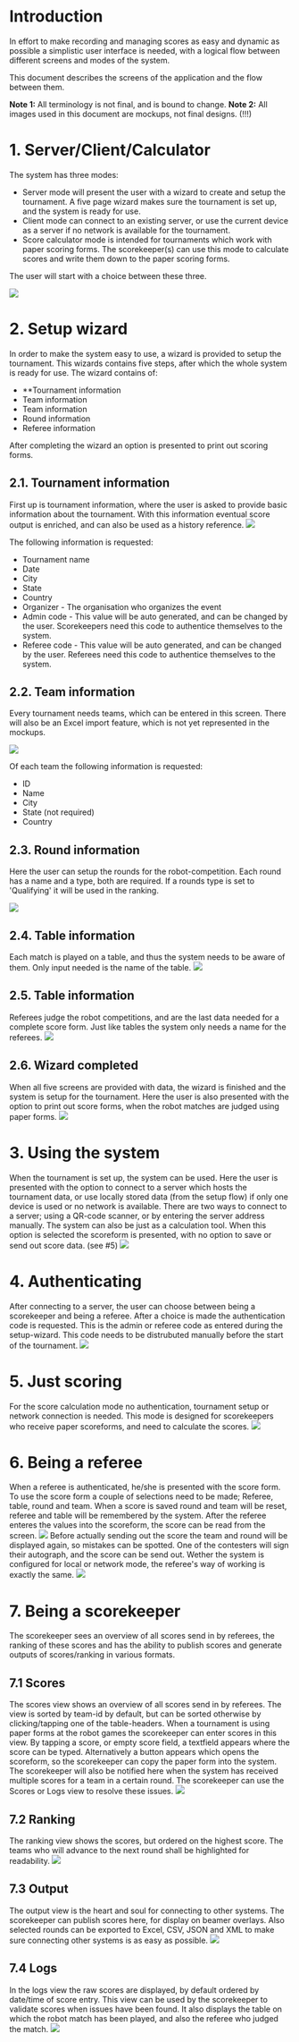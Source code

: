 # Introduction
In effort to make recording and managing scores as easy and dynamic as possible a simplistic user interface is needed, with a logical flow between different screens and modes of the system. 

This document describes the screens of the application and the flow between them.

**Note 1:** All terminology is not final, and is bound to change.
**Note 2:** All images used in this document are mockups, not final designs. (!!!)

# 1. Server/Client/Calculator

The system has three modes:
* Server mode will present the user with a wizard to create and setup the tournament. A five page wizard makes sure the tournament is set up, and the system is ready for use.
* Client mode can connect to an existing server, or use the current device as a server if no network is available for the tournament.
* Score calculator mode is intended for tournaments which work with paper scoring forms. The scorekeeper(s) can use this mode to calculate scores and write them down to the paper scoring forms.

The user will start with a choice between these three.

![](https://raw.githubusercontent.com/FirstLegoLeague/fllscoring/master/docs/user_interface/mockups/PNGs/01.%20Apptype%20choice.png)

# 2. Setup wizard
In order to make the system easy to use, a wizard is provided to setup the tournament. This wizards contains five steps, after which the whole system is ready for use. The wizard contains of:
* **Tournament information
* Team information
* Team information
* Round information
* Referee information

After completing the wizard an option is presented to print out scoring forms.

## 2.1. Tournament information
First up is tournament information, where the user is asked to provide basic information about the tournament. With this information eventual score output is enriched, and can also be used as a history reference.
![](https://raw.githubusercontent.com/FirstLegoLeague/fllscoring/master/docs/user_interface/mockups/PNGs/02.%20Wizard%20-%20Tournament.png)

The following information is requested:
* Tournament name
* Date
* City
* State
* Country
* Organizer - The organisation who organizes the event
* Admin code - This value will be auto generated, and can be changed by the user. Scorekeepers need this code to authentice themselves to the system.
* Referee code - This value will be auto generated, and can be changed by the user. Referees need this code to authentice themselves to the system.

## 2.2. Team information
Every tournament needs teams, which can be entered in this screen. There will also be an Excel import feature, which is not yet represented in the mockups.

![](https://raw.githubusercontent.com/FirstLegoLeague/fllscoring/master/docs/user_interface/mockups/PNGs/03.%20Wizard%20-%20Teams.png)

Of each team the following information is requested:
* ID
* Name
* City
* State (not required)
* Country

## 2.3. Round information
Here the user can setup the rounds for the robot-competition. Each round has a name and a type, both are required. If a rounds type is set to 'Qualifying' it will be used in the ranking.

![](https://raw.githubusercontent.com/FirstLegoLeague/fllscoring/master/docs/user_interface/mockups/PNGs/04.%20Wizard%20-%20Rounds.png)

## 2.4. Table information
Each match is played on a table, and thus the system needs to be aware of them. Only input needed is the name of the table.
![](https://raw.githubusercontent.com/FirstLegoLeague/fllscoring/master/docs/user_interface/mockups/PNGs/05.%20Wizard%20-%20Tables.png)

## 2.5. Table information
Referees judge the robot competitions, and are the last data needed for a complete score form. Just like tables the system only needs a name for the referees.
![](https://raw.githubusercontent.com/FirstLegoLeague/fllscoring/master/docs/user_interface/mockups/PNGs/06.%20Wizard%20-%20Referees.png)

## 2.6. Wizard completed
When all five screens are provided with data, the wizard is finished and the system is setup for the tournament. Here the user is also presented with the option to print out score forms, when the robot matches are judged using paper forms.
![](https://raw.githubusercontent.com/FirstLegoLeague/fllscoring/master/docs/user_interface/mockups/PNGs/07.%20Wizard%20-%20Completed.png)

# 3. Using the system
When the tournament is set up, the system can be used. Here the user is presented with the option to connect to a server which hosts the tournament data, or use locally stored data (from the setup flow) if only one device is used or no network is available. There are two ways to connect to a server; using a QR-code scanner, or by entering the server address manually. The system can also be just as a calculation tool. When this option is selected the scoreform is presented, with no option to save or send out score data. (see #5)
![](https://raw.githubusercontent.com/FirstLegoLeague/fllscoring/master/docs/user_interface/mockups/PNGs/08.%20Client%20-%20Select%20connect%20type.png)

# 4. Authenticating
After connecting to a server, the user can choose between being a scorekeeper and being a referee. After a choice is made the authentication code is requested. This is the admin or referee code as entered during the setup-wizard. This code needs to be distrubuted manually before the start of the tournament.
![](https://raw.githubusercontent.com/FirstLegoLeague/fllscoring/master/docs/user_interface/mockups/PNGs/08.%20Client%20-%20Select%20connect%20type.png)

# 5. Just scoring
For the score calculation mode no authentication, tournament setup or network connection is needed. This mode is designed for scorekeepers who receive paper scoreforms, and need to calculate the scores.
![](https://raw.githubusercontent.com/FirstLegoLeague/fllscoring/master/docs/user_interface/mockups/PNGs/08.%20Client%20-%20Select%20connect%20type.png)

# 6. Being a referee
When a referee is authenticated, he/she is presented with the score form. To use the score form a couple of selections need to be made; Referee, table, round and team. When a score is saved round and team will be reset, referee and table will be remembered by the system. After the referee enteres the values into the scoreform, the score can be read from the screen. 
![](https://raw.githubusercontent.com/FirstLegoLeague/fllscoring/master/docs/user_interface/mockups/PNGs/11.%20Referee%20-%20Local-Network%20-%20Score.png)
Before actually sending out the score the team and round will be displayed again, so mistakes can be spotted. One of the contesters will sign their autograph, and the score can be send out. Wether the system is configured for local or network mode, the referee's way of working is exactly the same.
![](https://raw.githubusercontent.com/FirstLegoLeague/fllscoring/master/docs/user_interface/mockups/PNGs/12.%20Referee%20-%20Local-Network%20-%20Confirm.png)

# 7. Being a scorekeeper
The scorekeeper sees an overview of all scores send in by referees, the ranking of these scores and has the ability to publish scores and generate outputs of scores/ranking in various formats.

## 7.1 Scores
The scores view shows an overview of all scores send in by referees. The view is sorted by team-id by default, but can be sorted otherwise by clicking/tapping one of the table-headers. When a tournament is using paper forms at the robot games the scorekeeper can enter scores in this view. By tapping a score, or empty score field, a textfield appears where the score can be typed. Alternatively a button appears which opens the scoreform, so the scorekeeper can copy the paper form into the system.
The scorekeeper will also be notified here when the system has received multiple scores for a team in a certain round. The scorekeeper can use the Scores or Logs view to resolve these issues.
![](https://raw.githubusercontent.com/FirstLegoLeague/fllscoring/master/docs/user_interface/mockups/PNGs/13.%20Scorekeeper%20-%20Scores.png)

## 7.2 Ranking
The ranking view shows the scores, but ordered on the highest score. The teams who will advance to the next round shall be highlighted for readability.
![](https://raw.githubusercontent.com/FirstLegoLeague/fllscoring/master/docs/user_interface/mockups/PNGs/14.%20Scorekeeper%20-%20Ranking.png)

## 7.3 Output
The output view is the heart and soul for connecting to other systems. The scorekeeper can publish scores here, for display on beamer overlays. Also selected rounds can be exported to Excel, CSV, JSON and XML to make sure connecting other systems is as easy as possible.
![](https://raw.githubusercontent.com/FirstLegoLeague/fllscoring/master/docs/user_interface/mockups/PNGs/15.%20Scorekeeper%20-%20Output.png)

## 7.4 Logs
In the logs view the raw scores are displayed, by default ordered by date/time of score entry. This view can be used by the scorekeeper to validate scores when issues have been found. It also displays the table on which the robot match has been played, and also the referee who judged the match.
![](https://raw.githubusercontent.com/FirstLegoLeague/fllscoring/master/docs/user_interface/mockups/PNGs/16.%20Scorekeeper%20-%20Logs.png)
